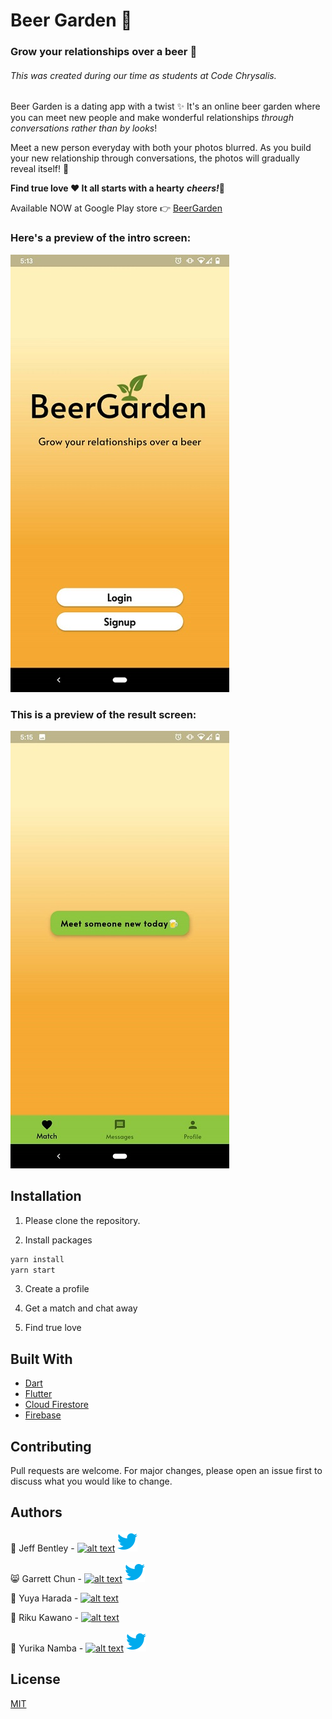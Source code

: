 # Beer Garden 🌱
### Grow your relationships over a beer 🍻

###### This was created during our time as students at Code Chrysalis.

Beer Garden is a dating app with a twist ✨ It's an online beer garden where you can meet new people and make wonderful relationships *through conversations rather than by looks*!

Meet a new person everyday with both your photos blurred. As you build your new relationship through conversations, the photos will gradually reveal itself! 🎉

**Find true love ♥️ It all starts with a hearty** ***cheers!***🍻 

Available NOW at Google Play store 👉 [BeerGarden](https://play.google.com/store/)

### Here's a preview of the intro screen:

![BeerGarden1](./images/welcome.jpg)

### This is a preview of the result screen:

![BeerGarden2](./images/match.jpg)


## Installation

1. Please clone the repository.

2. Install packages

```bash
yarn install
yarn start
```

3.  Create a profile

4.  Get a match and chat away

5.  Find true love

## Built With

- [Dart](https://dart.dev/)
- [Flutter](https://flutter.dev/)
- [Cloud Firestore](https://cloud.google.com/firestore)
- [Firebase](https://firebase.google.com/)

## Contributing

Pull requests are welcome. For major changes, please open an issue first to discuss what you would like to change.


## Authors

👻  Jeff Bentley - [![alt text][1.1]][1]       [![alt text][1.2]][2]

😸  Garrett Chun  -  [![alt text][1.1]][3]       [![alt text][1.2]][4]

🌝  Yuya Harada - [![alt text][1.1]][5]

🐸  Riku Kawano - [![alt text][1.1]][6]

🦄  Yurika Namba - [![alt text][1.1]][7]       [![alt text][1.2]][8]

[1.1]: http://i.imgur.com/9I6NRUm.png
[1.2]: ./images/twitter.png
[1.5]: http://i.imgur.com/wWzX9uB.png

[1]: https://github.com/jbentleyjp
[2]: https://twitter.com/bentley449

[3]: http://www.github.com/Kapakahi
[4]: http://www.twitter.com/KapakahiCoder

[5]: https://github.com/yuya-h-29

[6]: https://github.com/rikukawano

[7]: https://github.com/yurikanamba
[8]: https://twitter.com/NambaYurika

## License

[MIT](https://choosealicense.com/licenses/mit/)
